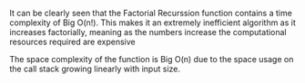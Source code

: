 It can be clearly seen that the Factorial Recurssion function contains a time complexity of Big O(n!). This makes it an extremely inefficient algorithm as it increases factorially, meaning as the numbers increase the computational resources required are expensive

The space complexity of the function is Big O(n) due to the space usage on the call stack growing linearly with input size.